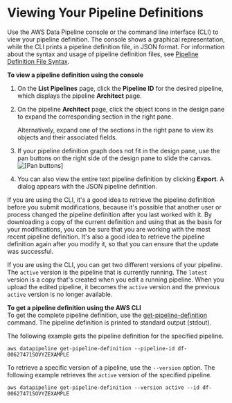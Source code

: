 # Viewing Your Pipeline Definitions<a name="dp-view-definition"></a>

Use the AWS Data Pipeline console or the command line interface \(CLI\) to view your pipeline definition\. The console shows a graphical representation, while the CLI prints a pipeline definition file, in JSON format\. For information about the syntax and usage of pipeline definition files, see [Pipeline Definition File Syntax](dp-writing-pipeline-definition.md)\.

**To view a pipeline definition using the console**

1. On the **List Pipelines** page, click the **Pipeline ID** for the desired pipeline, which displays the pipeline **Architect** page\.

1. On the pipeline **Architect** page, click the object icons in the design pane to expand the corresponding section in the right pane\.

   Alternatively, expand one of the sections in the right pane to view its objects and their associated fields\.

1. If your pipeline definition graph does not fit in the design pane, use the pan buttons on the right side of the design pane to slide the canvas\.  
![\[Pan buttons\]](http://docs.aws.amazon.com/datapipeline/latest/DeveloperGuide/images/dp-pan-buttons.png)

1. You can also view the entire text pipeline definition by clicking **Export**\. A dialog appears with the JSON pipeline definition\. 

If you are using the CLI, it's a good idea to retrieve the pipeline definition before you submit modifications, because it's possible that another user or process changed the pipeline definition after you last worked with it\. By downloading a copy of the current definition and using that as the basis for your modifications, you can be sure that you are working with the most recent pipeline definition\. It's also a good idea to retrieve the pipeline definition again after you modify it, so that you can ensure that the update was successful\.

If you are using the CLI, you can get two different versions of your pipeline\. The `active` version is the pipeline that is currently running\. The `latest` version is a copy that's created when you edit a running pipeline\. When you upload the edited pipeline, it becomes the `active` version and the previous `active` version is no longer available\.

**To get a pipeline definition using the AWS CLI**  
To get the complete pipeline definition, use the [get\-pipeline\-definition](https://docs.aws.amazon.com/cli/latest/reference/datapipeline/get-pipeline-definition.html) command\. The pipeline definition is printed to standard output \(stdout\)\.

The following example gets the pipeline definition for the specified pipeline\.

```
aws datapipeline get-pipeline-definition --pipeline-id df-00627471SOVYZEXAMPLE
```

To retrieve a specific version of a pipeline, use the `--version` option\. The following example retrieves the `active` version of the specified pipeline\.

```
aws datapipeline get-pipeline-definition --version active --id df-00627471SOVYZEXAMPLE
```